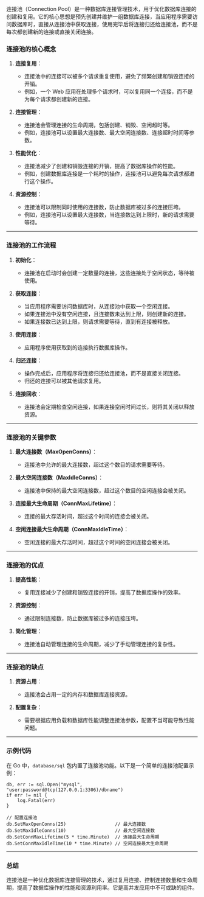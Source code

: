 连接池（Connection Pool）是一种数据库连接管理技术，用于优化数据库连接的创建和复用。它的核心思想是预先创建并维护一组数据库连接，当应用程序需要访问数据库时，直接从连接池中获取连接，使用完毕后将连接归还给连接池，而不是每次都创建新的连接或直接关闭连接。

### 连接池的核心概念

1. **连接复用**：
   - 连接池中的连接可以被多个请求重复使用，避免了频繁创建和销毁连接的开销。
   - 例如，一个 Web 应用在处理多个请求时，可以复用同一个连接，而不是为每个请求都创建新的连接。

2. **连接管理**：
   - 连接池会管理连接的生命周期，包括创建、销毁、空闲超时等。
   - 例如，连接池可以设置最大连接数、最大空闲连接数、连接超时时间等参数。

3. **性能优化**：
   - 连接池减少了创建和销毁连接的开销，提高了数据库操作的性能。
   - 例如，创建数据库连接是一个耗时的操作，连接池可以避免每次请求都进行这个操作。

4. **资源控制**：
   - 连接池可以限制同时使用的连接数，防止数据库被过多的连接压垮。
   - 例如，连接池可以设置最大连接数，当连接数达到上限时，新的请求需要等待。

---

### 连接池的工作流程

1. **初始化**：
   - 连接池在启动时会创建一定数量的连接，这些连接处于空闲状态，等待被使用。

2. **获取连接**：
   - 当应用程序需要访问数据库时，从连接池中获取一个空闲连接。
   - 如果连接池中没有空闲连接，且连接数未达到上限，则创建新的连接。
   - 如果连接数已达到上限，则请求需要等待，直到有连接被释放。

3. **使用连接**：
   - 应用程序使用获取到的连接执行数据库操作。

4. **归还连接**：
   - 操作完成后，应用程序将连接归还给连接池，而不是直接关闭连接。
   - 归还的连接可以被其他请求复用。

5. **连接回收**：
   - 连接池会定期检查空闲连接，如果连接空闲时间过长，则将其关闭以释放资源。

---

### 连接池的关键参数

1. **最大连接数（MaxOpenConns）**：
   - 连接池中允许的最大连接数，超过这个数目的请求需要等待。

2. **最大空闲连接数（MaxIdleConns）**：
   - 连接池中保持的最大空闲连接数，超过这个数目的空闲连接会被关闭。

3. **连接最大生命周期（ConnMaxLifetime）**：
   - 连接的最大存活时间，超过这个时间的连接会被关闭。

4. **空闲连接最大生命周期（ConnMaxIdleTime）**：
   - 空闲连接的最大存活时间，超过这个时间的空闲连接会被关闭。

---

### 连接池的优点

1. **提高性能**：
   - 复用连接减少了创建和销毁连接的开销，提高了数据库操作的效率。

2. **资源控制**：
   - 通过限制连接数，防止数据库被过多的连接压垮。

3. **简化管理**：
   - 连接池自动管理连接的生命周期，减少了手动管理连接的复杂性。

---

### 连接池的缺点

1. **资源占用**：
   - 连接池会占用一定的内存和数据库连接资源。

2. **配置复杂**：
   - 需要根据应用负载和数据库性能调整连接池参数，配置不当可能导致性能问题。

---

### 示例代码

在 Go 中，`database/sql` 包内置了连接池功能。以下是一个简单的连接池配置示例：

```language=go
db, err := sql.Open("mysql", "user:password@tcp(127.0.0.1:3306)/dbname")
if err != nil {
    log.Fatal(err)
}

// 配置连接池
db.SetMaxOpenConns(25)                  // 最大连接数
db.SetMaxIdleConns(10)                  // 最大空闲连接数
db.SetConnMaxLifetime(5 * time.Minute)  // 连接最大生命周期
db.SetConnMaxIdleTime(10 * time.Minute) // 空闲连接最大生命周期
```

---

### 总结

连接池是一种优化数据库连接管理的技术，通过复用连接、控制连接数量和生命周期，提高了数据库操作的性能和资源利用率。它是高并发应用中不可或缺的组件。
